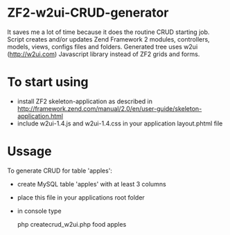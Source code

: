 ZF2-w2ui-CRUD-generator
=======================
It saves me a lot of time because it does the routine CRUD starting job. Script creates and/or updates Zend Framework 2 modules, controllers, models, views, configs files and folders. Generated tree uses w2ui (http://w2ui.com) Javascript library instead of ZF2 grids and forms.

To start using
==============
   - install ZF2 skeleton-application as described in http://framework.zend.com/manual/2.0/en/user-guide/skeleton-application.html
   - include w2ui-1.4.js and w2ui-1.4.css in your application layout.phtml file 
 
Ussage
======
To generate CRUD for table 'apples':
   - create MySQL table 'apples' with at least 3 columns
   - place this file in your applications root folder 
   - in console type 

        php createcrud_w2ui.php food apples
